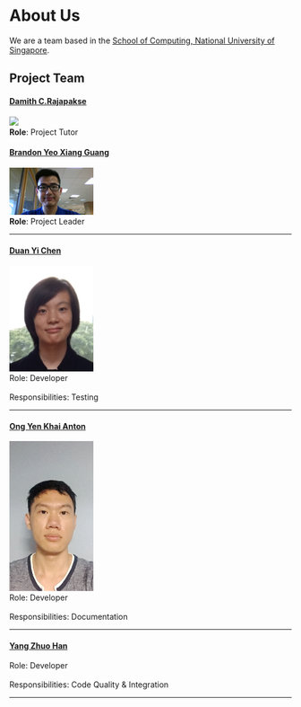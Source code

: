# About Us

We are a team based in the [School of Computing, National University of Singapore](http://www.comp.nus.edu.sg).

## Project Team

#### [Damith C.Rajapakse](http://www.comp.nus.edu.sg/~damithch/) <br>
<img src="images/DamithRajapakse.jpg" width="150"><br>
**Role**: Project Tutor

#### [Brandon Yeo Xiang Guang](https://github.com/brandonyeoxg) <br>
<img src="images/BrandonYeoXiangGuang.jpg" width="150"><br>
**Role**: Project Leader

-----

#### [Duan Yi Chen](http://github.com/Yichen-D)
<img src="images/DuanYiChen.jpg" width="150"><br>
Role: Developer <br>  
Responsibilities: Testing

-----

#### [Ong Yen Khai Anton](http://github.com/yijinl) 
<img src="images/OngYenKhaiAnton.jpg" width="150"><br>
Role: Developer <br>  
Responsibilities: Documentation

-----

#### [Yang Zhuo Han](http://github.com/m133225)
Role: Developer <br>  
Responsibilities: Code Quality & Integration

-----
